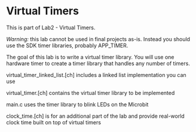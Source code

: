 Virtual Timers
==============

This is part of Lab2 - Virtual Timers.

_Warning:_ this lab cannot be used in final projects as-is. Instead you should
use the SDK timer libraries, probably APP_TIMER.

The goal of this lab is to write a virtual timer library. You will use
one hardware timer to create a timer library that handles any number of timers.

virtual_timer_linked_list.[ch] includes a linked list implementation you can use

virtual_timer.[ch] contains the virtual timer library to be implemented

main.c uses the timer library to blink LEDs on the Microbit

clock_time.[ch] is for an additional part of the lab and provide real-world clock time built on top of virtual timers

